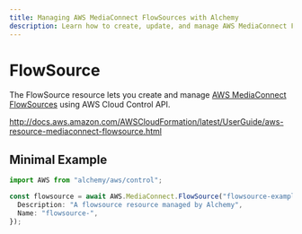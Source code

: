 ```yaml
---
title: Managing AWS MediaConnect FlowSources with Alchemy
description: Learn how to create, update, and manage AWS MediaConnect FlowSources using Alchemy Cloud Control.
---
```


# FlowSource

The FlowSource resource lets you create and manage [AWS MediaConnect FlowSources](https://docs.aws.amazon.com/mediaconnect/latest/userguide/) using AWS Cloud Control API.

http://docs.aws.amazon.com/AWSCloudFormation/latest/UserGuide/aws-resource-mediaconnect-flowsource.html

## Minimal Example

```ts
import AWS from "alchemy/aws/control";

const flowsource = await AWS.MediaConnect.FlowSource("flowsource-example", {
  Description: "A flowsource resource managed by Alchemy",
  Name: "flowsource-",
});
```

